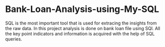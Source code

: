 # Bank-Loan-Analysis-using-My-SQL

SQL is the most important tool that is used for extracing the insights from the raw data. In this project analysis is done on bank loan file using SQl. All the key point indicators and information is acquired with the help of SQL queries.
